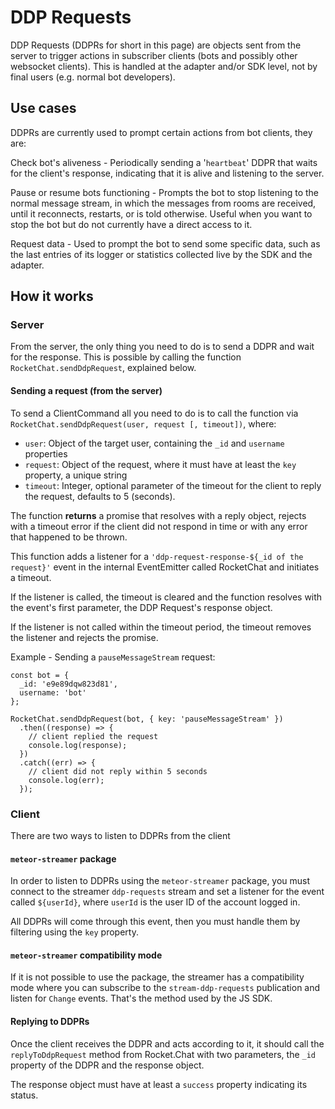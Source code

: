# DDP Requests

DDP Requests (DDPRs for short in this page) are objects sent from the server to trigger actions in subscriber clients (bots and possibly other websocket clients). This is handled at the adapter and/or SDK level, not by final users (e.g. normal bot developers).

## Use cases

DDPRs are currently used to prompt certain actions from bot clients, they are:

Check bot's aliveness - Periodically sending a '`heartbeat`' DDPR that waits for the client's response, indicating that it is alive and listening to the server.

Pause or resume bots functioning - Prompts the bot to stop listening to the normal message stream, in which the messages from rooms are received, until it reconnects, restarts, or is told otherwise. Useful when you want to stop the bot but do not currently have a direct access to it.

Request data - Used to prompt the bot to send some specific data, such as the last entries of its logger or statistics collected live by the SDK and the adapter.

## How it works

### Server

From the server, the only thing you need to do is to send a DDPR and wait for the response. This is possible by calling the function `RocketChat.sendDdpRequest`, explained below.

#### Sending a request (from the server)

To send a ClientCommand all you need to do is to call the function via `RocketChat.sendDdpRequest(user, request [, timeout])`, where:

- `user`: Object of the target user, containing the `_id` and `username` properties
- `request`: Object of the request, where it must have at least the `key` property, a unique string
- `timeout`: Integer, optional parameter of the timeout for the client to reply the request, defaults to 5 (seconds).

The function **returns** a promise that resolves with a reply object, rejects with a timeout error if the client did not respond in time or with any error that happened to be thrown.

This function adds a listener for a `'ddp-request-response-${_id of the request}'` event in the internal EventEmitter called RocketChat and initiates a timeout.

If the listener is called, the timeout is cleared and the function resolves with the event's first parameter, the DDP Request's response object.

If the listener is not called within the timeout period, the timeout removes the listener and rejects the promise.

Example - Sending a `pauseMessageStream` request:

```
const bot = {
  _id: 'e9e89dqw823d81',
  username: 'bot'
};

RocketChat.sendDdpRequest(bot, { key: 'pauseMessageStream' })
  .then((response) => {
    // client replied the request
    console.log(response);
  })
  .catch((err) => {
    // client did not reply within 5 seconds
    console.log(err);
  });
```

### Client

There are two ways to listen to DDPRs from the client

#### `meteor-streamer` package

In order to listen to DDPRs using the `meteor-streamer` package, you must connect to the streamer `ddp-requests` stream and set a listener for the event called `${userId}`, where `userId` is the user ID of the account logged in.

All DDPRs will come through this event, then you must handle them by filtering using the `key` property.

#### `meteor-streamer` compatibility mode

If it is not possible to use the package, the streamer has a compatibility mode where you can subscribe to the `stream-ddp-requests` publication and listen for `Change` events. That's the method used by the JS SDK.

#### Replying to DDPRs

Once the client receives the DDPR and acts according to it, it should call the `replyToDdpRequest` method from Rocket.Chat with two parameters, the `_id` property of the DDPR and the response object.

The response object must have at least a `success` property indicating its status.
